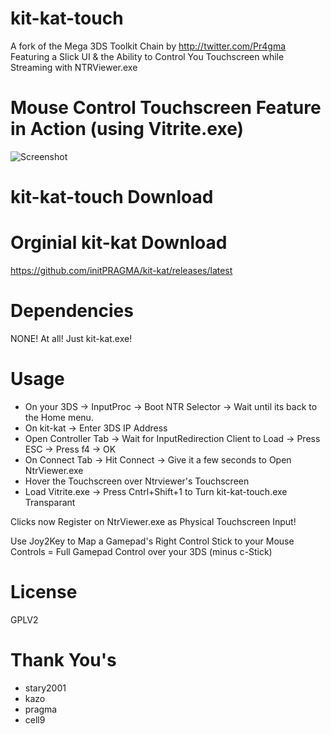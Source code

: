 # kit-kat-touch
A fork of the Mega 3DS Toolkit Chain by http://twitter.com/Pr4gma
Featuring a Slick UI & the Ability to Control You Touchscreen while Streaming with NTRViewer.exe

# Mouse Control Touchscreen Feature in Action (using Vitrite.exe)
![Screenshot](http://i.imgur.com/A0sfR4e.gifv)

# kit-kat-touch Download


# Orginial kit-kat Download
https://github.com/initPRAGMA/kit-kat/releases/latest

# Dependencies
NONE! At all! Just kit-kat.exe!

# Usage
- On your 3DS -> InputProc -> Boot NTR Selector -> Wait until its back to the Home menu.
- On kit-kat -> Enter 3DS IP Address 
- Open Controller Tab -> Wait for InputRedirection Client to Load -> Press ESC -> Press f4 -> OK
- On Connect Tab -> Hit Connect -> Give it a few seconds to Open NtrViewer.exe
- Hover the Touchscreen over Ntrviewer's Touchscreen
- Load Vitrite.exe -> Press Cntrl+Shift+1 to Turn kit-kat-touch.exe Transparant

Clicks now Register on NtrViewer.exe as Physical Touchscreen Input!

Use Joy2Key to Map a Gamepad's Right Control Stick to your Mouse Controls = Full Gamepad Control over your 3DS (minus c-Stick)

# License
GPLV2

# Thank You's
- stary2001
- kazo
- pragma
- cell9
